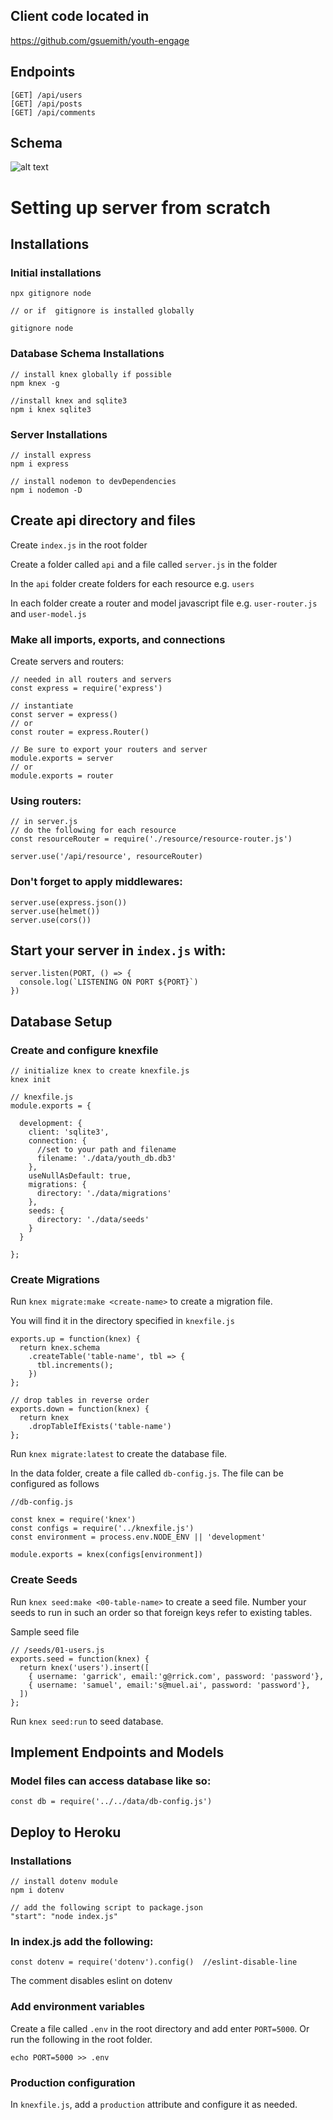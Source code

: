 ## Client code located in 
https://github.com/gsuemith/youth-engage

## Endpoints
```
[GET] /api/users
[GET] /api/posts
[GET] /api/comments
```

## Schema
![alt text](./schema210418.PNG)

# Setting up server from scratch
## Installations
### Initial installations
```
npx gitignore node

// or if  gitignore is installed globally

gitignore node
```

### Database Schema Installations

```
// install knex globally if possible
npm knex -g

//install knex and sqlite3
npm i knex sqlite3
```

### Server Installations
```
// install express
npm i express

// install nodemon to devDependencies
npm i nodemon -D
```

## Create api directory and files

Create `index.js` in the root folder

Create a folder called `api` and a file called `server.js` in the folder

In the `api` folder create folders for each resource e.g. `users`

In each folder create a router and model javascript file e.g. `user-router.js` and `user-model.js`

### Make all imports, exports, and connections
Create servers and routers:
```
// needed in all routers and servers
const express = require('express')

// instantiate
const server = express()
// or
const router = express.Router()

// Be sure to export your routers and server
module.exports = server
// or
module.exports = router
```

### Using routers:
```
// in server.js
// do the following for each resource
const resourceRouter = require('./resource/resource-router.js')

server.use('/api/resource', resourceRouter)
```

### Don't forget to apply middlewares:
```
server.use(express.json())
server.use(helmet())
server.use(cors())
```

## Start your server in `index.js` with:
```
server.listen(PORT, () => {
  console.log(`LISTENING ON PORT ${PORT}`)
})
```

## Database Setup

### Create and configure knexfile
```
// initialize knex to create knexfile.js
knex init
```

```
// knexfile.js
module.exports = {

  development: {
    client: 'sqlite3',
    connection: {
      //set to your path and filename
      filename: './data/youth_db.db3'
    },
    useNullAsDefault: true,
    migrations: {
      directory: './data/migrations'
    },
    seeds: {
      directory: './data/seeds'
    }
  }

};
```

### Create Migrations
Run `knex migrate:make <create-name>` to create a migration file.

You will find it in the directory specified in `knexfile.js`

```
exports.up = function(knex) {
  return knex.schema
    .createTable('table-name', tbl => {
      tbl.increments();
    })
};

// drop tables in reverse order
exports.down = function(knex) {
  return knex
    .dropTableIfExists('table-name')
};

```

Run `knex migrate:latest` to create the database file.

In the data folder, create a file called `db-config.js`.  The file can be configured as follows
```
//db-config.js

const knex = require('knex')
const configs = require('../knexfile.js')
const environment = process.env.NODE_ENV || 'development'

module.exports = knex(configs[environment])
```

### Create Seeds
Run `knex seed:make <00-table-name>` to create a seed file.  Number your seeds to run in such an order so that foreign keys refer to existing tables.

Sample seed file
```
// /seeds/01-users.js
exports.seed = function(knex) {
  return knex('users').insert([
    { username: 'garrick', email:'g@rrick.com', password: 'password'},
    { username: 'samuel', email:'s@muel.ai', password: 'password'},
  ])
};
```

Run `knex seed:run` to seed database.

## Implement Endpoints and Models
### Model files can access database like so:
```
const db = require('../../data/db-config.js')
```

## Deploy to Heroku
### Installations
```
// install dotenv module
npm i dotenv

// add the following script to package.json
"start": "node index.js"
```

### In index.js add the following:
```
const dotenv = require('dotenv').config()  //eslint-disable-line
```
The comment disables eslint on dotenv

### Add environment variables
Create a file called `.env` in the root directory and add enter `PORT=5000`. Or run the following in the root folder.
```
echo PORT=5000 >> .env
```

### Production configuration
In `knexfile.js`, add a `production` attribute and configure it as needed.

